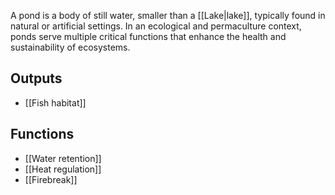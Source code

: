 A pond is a body of still water, smaller than a [[Lake|lake]], typically found in natural or artificial settings. In an ecological and permaculture context, ponds serve multiple critical functions that enhance the health and sustainability of ecosystems.

## Outputs
- [[Fish habitat]]
## Functions
- [[Water retention]]
- [[Heat regulation]]
- [[Firebreak]]